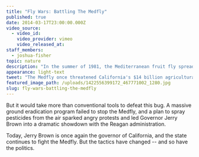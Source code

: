 ```yaml
---
title: "Fly Wars: Battling The Medfly"
published: true
date: 2014-03-17T23:00:00.000Z
video_source:
  - video_id:
    video_provider: vimeo
    video_released_at:
staff_members:
  - joshua-fisher
topic: nature
description: "In the summer of 1981, the Mediterranean fruit fly spread through California’s Santa Clara Valley, infesting backyard fruit trees and threatening the state’s $14 billion agricultural industry."
appearance: light-text
tweet: "The Medfly once threatened California's $14 billion agricultural crop, but now tactics have changed"
featured_image_path: /uploads/1422556399172_467771002_1280.jpg
slug: fly-wars-battling-the-medfly
---
```


But it would take more than conventional tools to defeat this bug. A massive ground eradication program failed to stop the Medfly, and a plan to spray pesticides from the air sparked angry protests and led Governor Jerry Brown into a dramatic showdown with the Reagan administration.

Today, Jerry Brown is once again the governor of California, and the state continues to fight the Medfly. But the tactics have changed -- and so have the politics.

